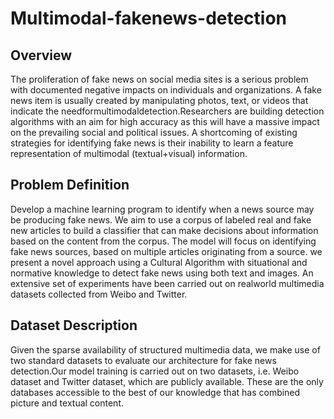 # Multimodal-fakenews-detection

## Overview 
The proliferation of fake news on social media sites is a serious problem with documented negative impacts on individuals and organizations. A fake news item is usually created by manipulating photos, text, or videos that indicate the needformultimodaldetection.Researchers are building detection algorithms with an aim for high accuracy as this will have a massive impact on the prevailing social and political issues. A shortcoming of existing strategies for identifying fake news is their inability to learn a feature representation of multimodal (textual+visual) information.

## Problem Definition 

Develop a machine learning program to identify when a news source may be producing fake news. We aim to use a corpus of labeled real and fake new articles to build a classifier that can make decisions about information based on the content from the corpus. The model will focus on identifying fake news sources, based on multiple articles originating from a source. we present a novel approach using a Cultural Algorithm with situational and normative knowledge to detect fake news using both text and images. An extensive set of experiments have been carried out on realworld multimedia datasets collected from Weibo and Twitter. 



## Dataset Description

Given the sparse availability of structured multimedia data, we make use of two standard datasets to evaluate our architecture for fake news detection.Our model training
is carried out on two datasets, i.e. Weibo dataset and Twitter dataset, which are publicly available. These are the only databases accessible to the best of our knowledge that has combined picture and textual content.


